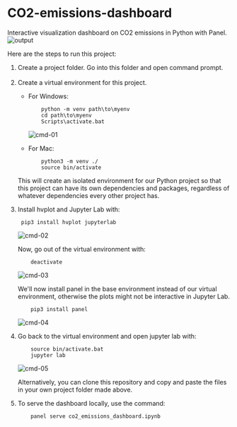 # CO2-emissions-dashboard
Interactive visualization dashboard on CO2 emissions in Python with Panel. <br>
![output](https://user-images.githubusercontent.com/73981055/214110113-9dc2a643-fdc4-4233-81f0-44c8fac8e20e.PNG)

<p>Here are the steps to run this project:</p>
<ol>
<li>Create a project folder. Go into this folder and open command prompt.</li><br>

<li>Create a virtual environment for this project.</li>
<ul>
  <li>For Windows:</li>
  
        python -m venv path\to\myenv
        cd path\to\myenv
        Scripts\activate.bat
  ![cmd-01](https://user-images.githubusercontent.com/73981055/214107241-db2858aa-73f8-42bd-b029-6d27e812214b.PNG)
  <li>For Mac:</li>
    
        python3 -m venv ./
        source bin/activate
</ul>
<p>This will create an isolated environment for our Python project so that this project can have its own dependencies and packages, regardless of whatever dependencies every other project has.</p>
<li>
Install hvplot and Jupyter Lab with:<br>

     pip3 install hvplot jupyterlab
![cmd-02](https://user-images.githubusercontent.com/73981055/214107468-f8134d97-27e4-46bc-a07f-72439d1f29ff.PNG)
<p>Now, go out of the virtual environment with:</p>

        deactivate
 ![cmd-03](https://user-images.githubusercontent.com/73981055/214107618-9fd526d3-0733-417c-8951-53b509b3c0c5.PNG)
<p>We'll now install panel in the base environment instead of our virtual environment, otherwise the plots might not be interactive in Jupyter Lab.</p>

        pip3 install panel
</li>
  
 ![cmd-04](https://user-images.githubusercontent.com/73981055/214107727-b958ef15-b7f2-4616-b4c6-bb521d7d9274.PNG)
<li><p>Go back to the virtual environment and open jupyter lab with:</p>

        source bin/activate.bat
        jupyter lab
 ![cmd-05](https://user-images.githubusercontent.com/73981055/214107922-80642af0-18bd-4dda-a76a-cde3fc952840.PNG)
<p>Alternatively, you can clone this repository and copy and paste the files in your own project folder made above.</p>
</li>
<li><p>To serve the dashboard locally, use the command:</p></li>

        panel serve co2_emissions_dashboard.ipynb
</ol>

